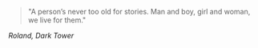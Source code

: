> "A person’s never too old for stories. Man and boy, girl and woman, we live for them."

*Roland, Dark Tower*
